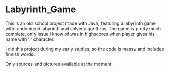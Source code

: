 # Labyrinth_Game

This is an old school project made with Java, featuring a labyrinth game with randomized labyrinth and solver algorithms. The game is pretty much complete, only issue I know of was in highscores when player gives his name with ':' character.

I did this project during my early studies, so the code is messy and includes finnish words.

Only sources and pictures available at the moment.